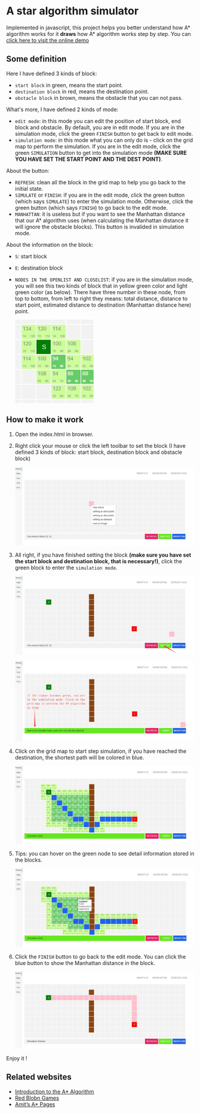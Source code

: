 # A star algorithm simulator

Implemented in javascript, this project helps you better understand how A* algorithm works for it **draws** how A* algorithm works step by step. You can [click here to visit the online demo](https://wonanut.github.io/archives/A-star/)



## Some definition

Here I have defined 3 kinds of block: 

- `start block` in green, means the start point.
- `destination block` in red, means the destination point.
- `obstacle block` in brown, means  the obstacle that you can not pass.



What's more, I have defined 2 kinds of mode:

- `edit mode`: in this mode you can edit the position of start block, end block and obstacle. By default, you are in edit mode. If you are in the simulation mode, click the green `FINISH` button to get back to edit mode.
- `simulation mode`: in this mode what you can only do is - click on the grid map to perform the simulation.  If you are in the edit mode, click the green `SIMULATION` button to get into the simulation mode **(MAKE SURE YOU HAVE SET THE START POINT AND THE DEST POINT)**. 



About the button:

- `REFRESH`: clean all the block in the grid map to help you go back to the initial state.
- `SIMULATE` or `FINISH`: if you are in the edit mode, click the green button (which says `SIMULATE`) to enter the simulation mode. Otherwise, click the green button (which says `FINISH`) to go back to the edit mode.
- `MANHATTAN`: it is useless but if  you want to see the Manhattan distance that our A* algorithm uses (when calculating the Manhattan distance it will ignore the obstacle blocks). This button is invalided in simulation mode.



About the information on the block:

- `S`: start block

- `E`: destination block

- `NODES IN THE OPENLIST AND CLOSELIST`: if you are in the simulation mode, you will see this two kinds of block that in yellow green color and light green color (as below). There have three number in these node, from top to bottom, from left to right they means: total distance, distance to start point, estimated distance to destination (Manhattan distance here) point.

  ![](./images/intro7.jpg)



## How to make it work

1. Open the index.html in browser.

2. Right click your mouse or click the left toolbar to set the block (I have defined 3 kinds of block: start block, destination block and obstacle block)

   ![](./images/intro1.jpg)

3. All right, if you have finished setting the block **(make sure you have set the start block and destination block, that is necessary!)**, click the green block to enter the `simulation mode`.

   ![](./images/intro2.jpg)

   ![](./images/intro3.jpg)

4. Click on the grid map to start step simulation, if you have reached the destination, the shortest path will be colored in blue.

   ![](./images/intro4.jpg)

5. Tips: you can hover on the green node to see detail information stored in the blocks.

   ![](./images/intro5.jpg)

6. Click the `FINISH` button to go back to the edit mode. You can click the blue button to show the Manhattan distance in the block.

   ![](./images/intro6.jpg)



Enjoy it !

## Related websites
- [Introduction to the A* Algorithm](https://www.redblobgames.com/pathfinding/a-star/introduction.html)
- [Red Blobn Games](https://www.redblobgames.com/)
- [Amit’s A* Pages](http://theory.stanford.edu/~amitp/GameProgramming/)
